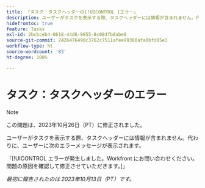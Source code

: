 ```yaml
---
title: 「タスク：タスクヘッダーの[!UICONTROL ]エラー」
description: ユーザーがタスクを表示する際、タスクヘッダーには情報が含まれません。代わりに、ユーザーにエラーメッセージが表示されます。
hidefromtoc: true
feature: Tasks
exl-id: 2bcbceb4-0618-44d6-9855-8c084fb8abe9
source-git-commit: 2426476490c3762c7511afee99380afa0bfd85e3
workflow-type: ht
source-wordcount: '83'
ht-degree: 100%

---
```


# タスク：タスクヘッダーのエラー

>[!NOTE]
>
>この問題は、2023年10月26日（PT）に修正されました。

ユーザーがタスクを表示する際、タスクヘッダーには情報が含まれません。代わりに、ユーザーに次のエラーメッセージが表示されます。

「[!UICONTROL エラーが発生しました。Workfront にお問い合わせください。問題の原因を確認して修正させていただきます。]」


_最初に報告されたのは 2023年10月13日（PT）です。_
